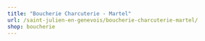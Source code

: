 ```yaml
---
title: "Boucherie Charcuterie - Martel"
url: /saint-julien-en-genevois/boucherie-charcuterie-martel/
shop: boucherie
---
```

